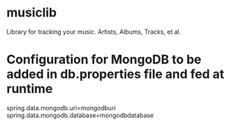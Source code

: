 # musiclib
Library for tracking your music. Artists, Albums, Tracks, et al.

# Configuration for MongoDB to be added in db.properties file and fed at runtime
spring.data.mongodb.uri=mongodburi
spring.data.mongodb.database=mongodbdatabase
